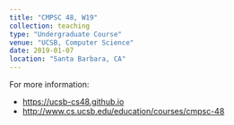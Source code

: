 ```yaml
---
title: "CMPSC 48, W19"
collection: teaching
type: "Undergraduate Course"
venue: "UCSB, Computer Science"
date: 2019-01-07
location: "Santa Barbara, CA"
---
```


For more information:
* <https://ucsb-cs48.github.io>
* <http://www.cs.ucsb.edu/education/courses/cmpsc-48>